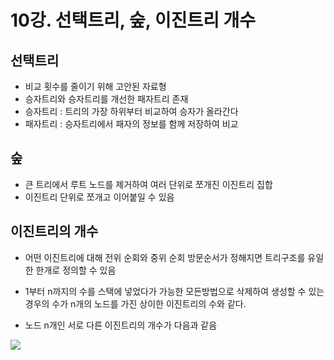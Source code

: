 # 10강. 선택트리, 숲, 이진트리 개수

## 선택트리

- 비교 횟수를 줄이기 위해 고안된 자료형
- 승자트리와 승자트리를 개선한 패자트리 존재
- 승자트리 : 트리의 가장 하위부터 비교하여 승자가 올라간다
- 패자트리 : 승자트리에서 패자의 정보를 함께 저장하여 비교

## 숲

- 큰 트리에서 루트 노드를 제거하여 여러 단위로 쪼개진 이진트리 집합
- 이진트리 단위로 쪼개고 이어붙일 수 있음

## 이진트리의 개수

- 어떤 이진트리에 대해 전위 순회와 중위 순회 방문순서가 정해지면 트리구조를 유일한 한개로 정의할 수 있음
- 1부터 n까지의 수를 스택에 넣었다가 가능한 모든방법으로 삭제하여 생성할 수 있는 경우의 수가 n개의 노드를 가진 상이한 이진트리의 수와 같다.

- 노드 n개인 서로 다른 이진트리의 개수가 다음과 같음

<img src="https://latex.codecogs.com/gif.latex?{(2n)!\over n!(n+1)!}"/>